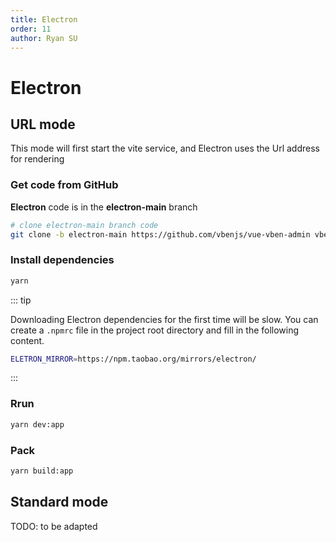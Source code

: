 ```yaml
---
title: Electron
order: 11
author: Ryan SU
---
```


# Electron

## URL mode

This mode will first start the vite service, and Electron uses the Url address for rendering

### Get code from GitHub

**Electron** code is in the **electron-main** branch

```bash
# clone electron-main branch code
git clone -b electron-main https://github.com/vbenjs/vue-vben-admin vben-admin-electron
```

### Install dependencies

```bash
yarn
```

::: tip

Downloading Electron dependencies for the first time will be slow. You can create a `.npmrc` file in the project root directory and fill in the following content.

```bash
ELETRON_MIRROR=https://npm.taobao.org/mirrors/electron/
```

:::

### Rrun

```bash
yarn dev:app
```

### Pack

```bash
yarn build:app
```

## Standard mode

TODO: to be adapted
